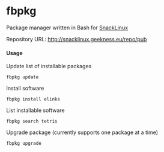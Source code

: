 fbpkg
========

Package manager written in Bash for [SnackLinux](http://snacklinux.org)


Repository URL: http://snacklinux.geekness.eu/repo/pub



#### Usage

Update list of installable packages

`fbpkg update`

Install software

`fbpkg install elinks`

List installable software

`fbpkg search tetris`

Upgrade package (currently supports one package at a time)

`fbpkg upgrade`
